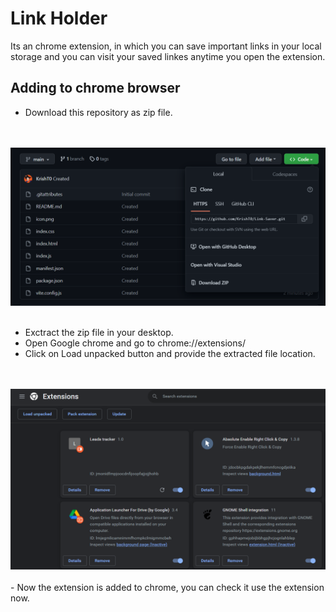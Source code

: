 # Link Holder

Its an chrome extension, in which you can save important links in your local storage and you can visit your saved linkes anytime you open the extension.

## Adding to chrome browser
- Download this repository as zip file.
<br>
<br>
<img src="./IMG/s1.png">
<br>
<br>

- Exctract the zip file in your desktop.
- Open Google chrome and go to  <a>chrome://extensions/</a>
- Click on Load unpacked button and provide the extracted file location.
<br>
<br>
<img src="./IMG/s2.png">
<br>
<br>
- Now the extension is added to chrome, you can check it use the extension now.